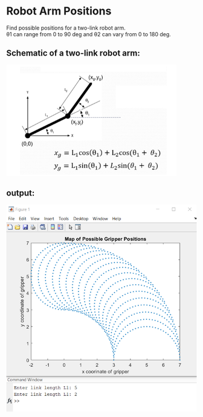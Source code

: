 # Robot Arm Positions

Find possible positions for a two-link robot arm.  
θ1 can range from 0 to 90 deg and θ2 can vary from 0 to 180 deg.

## Schematic of a two-link robot arm:

![schematic](https://github.com/williamShuppert/Computer-Programming-Courses/blob/main/ENED/Robot%20Arm%20Positions/schematic.PNG)

## output:

![output](https://github.com/williamShuppert/Computer-Programming-Courses/blob/main/ENED/Robot%20Arm%20Positions/RobotArmOutput.PNG)
